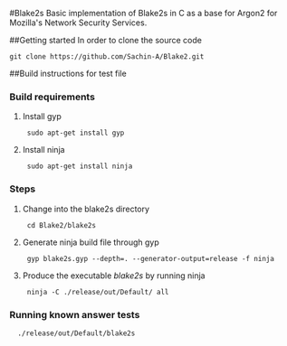 #Blake2s
Basic implementation of Blake2s in C as a base for Argon2 for Mozilla's Network Security Services.

##Getting started
In order to clone the source code

    git clone https://github.com/Sachin-A/Blake2.git

##Build instructions for test file

### Build requirements
1. Install gyp 
     
        sudo apt-get install gyp

2. Install ninja 
 
        sudo apt-get install ninja

### Steps
1. Change into the blake2s directory
    
        cd Blake2/blake2s

2. Generate ninja build file through gyp

        gyp blake2s.gyp --depth=. --generator-output=release -f ninja

3. Produce the executable *blake2s* by running ninja

        ninja -C ./release/out/Default/ all

### Running known answer tests

      ./release/out/Default/blake2s
